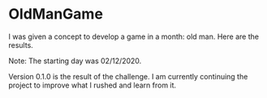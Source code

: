 # OldManGame

I was given a concept to develop a game in a month: old man.
Here are the results.

Note:
The starting day was 02/12/2020.

Version 0.1.0 is the result of the challenge. I am currently continuing the project to improve what I rushed and learn from it.
